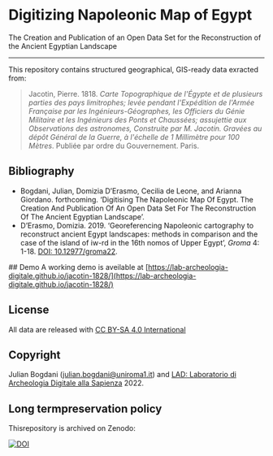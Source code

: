 # Digitizing Napoleonic Map of Egypt
The Creation and Publication of an Open Data Set for the Reconstruction of the Ancient Egyptian Landscape

---

This repository contains structured geographical, GIS-ready data exracted from:
> Jacotin, Pierre. 1818. _Carte Topographique de l'Égypte et de plusieurs parties des pays limitrophes; levée pendant l'Expédition de l'Armée Française par les Ingénieurs-Géographes, les Officiers du Génie Militaire et les Ingénieurs des Ponts et Chaussées; assujettie aux Observations des astronomes, Construite par M. Jacotin. Gravées au dépôt Général de la Guerre, à l'échelle de 1 Millimètre pour 100 Mètres_. Publiée par ordre du Gouvernement. Paris.

## Bibliography
- Bogdani, Julian, Domizia D’Erasmo, Cecilia de Leone, and Arianna Giordano. forthcoming. ‘Digitising The Napoleonic Map Of Egypt. The Creation And Publication Of An Open Data Set For The Reconstruction Of The Ancient Egyptian Landscape’.
- D’Erasmo, Domizia. 2019. ‘Georeferencing Napoleonic cartography to reconstruct ancient Egypt landscapes: methods in comparison and the case of the island of iw-rd in the 16th nomos of Upper Egypt’, _Groma_ 4: 1-18. [DOI: 10.12977/groma22](https://dx.doi.org/10.12977/groma22).

## Demo
A working demo is aveilable at [https://lab-archeologia-digitale.github.io/jacotin-1828/](https://lab-archeologia-digitale.github.io/jacotin-1828/)


## License
All data are released with [CC BY-SA 4.0 International](http://creativecommons.org/licenses/by-sa/4.0/?ref=chooser-v1)

## Copyright
Julian Bogdani ([julian.bogdani@uniroma1.it](mailto:julian.bogdani@uniroma1.it)) and [LAD: Laboratorio di Archeologia Digitale alla Sapienza](https://lad.saras.uniroma1.it) 2022.

## Long termpreservation policy
Thisrepository is archived on Zenodo:

[![DOI](https://zenodo.org/badge/484014787.svg)](https://zenodo.org/badge/latestdoi/484014787)

